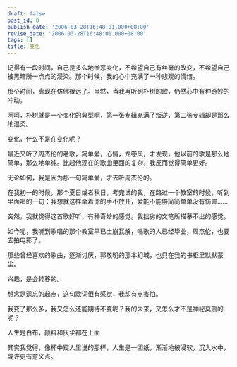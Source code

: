 ```yaml
---
draft: false
post_id: 0
publish_date: '2006-03-28T16:48:01.000+08:00'
revise_date: '2006-03-28T16:48:01.000+08:00'
tags: []
title: 变化
---
```


记得有一段时间，自己是多么地憎恶变化，不希望自己有丝毫的改变，不希望自己被黑暗所一点点的浸染。那个时候，我的心中充满了一种悲观的情绪。

那个时间，离现在仿佛很远了。当然，当我再听到朴树的歌，仍然心中有种奇妙的冲动。

呵呵，朴树就是一个变化的典型啊，第一张专辑充满了叛逆，第二张专辑却是那么地温柔。

变化，什么不是在变化呢？

最近又听了周杰伦的老歌，简单爱，心情，龙卷风，才发现，他以前的歌是那么地简单，那么地单纯。比起他现在的歌曲里面的复杂，我反而觉得简单更好。

无论如何，我是因为那一句简单爱，才去听周杰伦的。

在我初一的时候，那个夏日或者秋日，考完试的我，在路过一个教室的时候，听到里面唱的一句：我想就这样牵着你的手不放开，爱能不能够简简单单没有伤害……

突然，我就觉得这首歌好听，有种奇妙的感觉。我拙劣的文笔所描摹不出的感觉。

如今呢，我听到歌唱的那个教室早已土崩瓦解，唱歌的人已经毕业，周杰伦，也要去拍电影了。

那些曾经喜欢的歌曲，逐渐讨厌，郭敬明的那本幻城，也只在我的书柜里默默蒙尘。

兴趣，是会转移的。

想念是遗忘的起点，这句歌词很有感觉，我却有点害怕。

我变了那么多，我又怎么还能期待不变呢？我的未来，又怎么才不是神秘莫测的呢？

人生是白布，颜料和灰尘都在上面

其实我觉得，像杯中窥人里说的那样，人生是一团纸，渐渐地被浸软，沉入水中，或许更有意义点。
